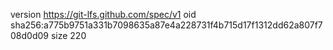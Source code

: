 version https://git-lfs.github.com/spec/v1
oid sha256:a775b9751a331b7098635a87e4a228731f4b715d17f1312dd62a807f708d0d09
size 220

